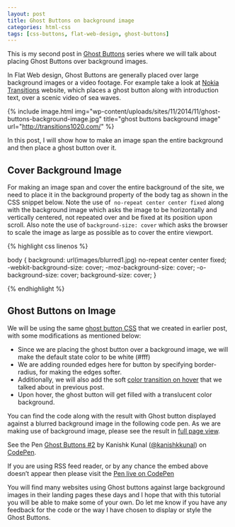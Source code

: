 ```yaml
---
layout: post
title: Ghost Buttons on background image
categories: html-css
tags: [css-buttons, flat-web-design, ghost-buttons]
---
```

This is my second post in <a href="/tag/ghost-buttons/">Ghost Buttons</a> series where we will talk about placing Ghost Buttons over background images.

In Flat Web design, Ghost Buttons are generally placed over large background images or a video footage. For example take a look at <a href="http://transitions1020.com/" target="_blank">Nokia Transitions</a> website, which places a ghost button along with introduction text, over a scenic video of sea waves.

{% include image.html img="wp-content/uploads/sites/11/2014/11/ghost-buttons-background-image.jpg" title="ghost buttons background image" url="http://transitions1020.com/" %}

In this post, I will show how to make an image span the entire background and then place a ghost button over it.
<h2>Cover Background Image</h2>
For making an image span and cover the entire background of the site, we need to place it in the background property of the body tag as shown in the CSS snippet below. Note the use of  <code>no-repeat center center fixed</code> along with the background image which asks the image to be horizontally and vertically centered, not repeated over and be fixed at its position upon scroll. Also note the use of <code>background-size: cover</code> which asks the browser to scale the image as large as possible as to cover the entire viewport.

{% highlight css linenos %}

body {
     background: url(images/blurred1.jpg) no-repeat center center fixed;
     -webkit-background-size: cover;
     -moz-background-size: cover;
     -o-background-size: cover;
     background-size: cover;
}

{% endhighlight %}

<h2>Ghost Buttons on Image</h2>

We will be using the same <a title="Super simple Ghost Button CSS" href="http://codingtips.kanishkkunal.in/super-simple-ghost-button-css/">ghost button CSS</a> that we created in earlier post, with some modifications as mentioned below:
<ul>
	<li>Since we are placing the ghost button over a background image, we will make the default state color to be white (#fff)</li>
	<li>We are adding rounded edges here for button by specifying border-radius, for making the edges softer.</li>
	<li>Additionally, we will also add the soft <a title="Soft color animation on Link Hover with CSS" href="http://codingtips.kanishkkunal.in/color-animation-link-hover-css/">color transition on hover</a> that we talked about in previous post.</li>
	<li>Upon hover, the ghost button will get filled with a translucent color background.</li>
</ul>

You can find the code along with the result with Ghost button displayed against a blurred background image in the following code pen. As we are making use of background image, please see the result in <a href="http://codepen.io/kanishkkunal/full/dPbZBg/" target="_blank">full page view</a>.

<div class="embed">
<p class="codepen" data-height="268" data-theme-id="0" data-slug-hash="dPbZBg" data-default-tab="result" data-user="kanishkkunal">See the Pen <a href="http://codepen.io/kanishkkunal/pen/dPbZBg/">Ghost Buttons #2</a> by Kanishk Kunal (<a href="http://codepen.io/kanishkkunal">@kanishkkunal</a>) on <a href="http://codepen.io">CodePen</a>.</p>
<script src="//assets.codepen.io/assets/embed/ei.js" async=""></script>
</div>

If you are using RSS feed reader, or by any chance the embed above doesn’t appear then please visit the <a href="http://codepen.io/kanishkkunal/pen/dPbZBg" target="_blank">Pen live on CodePen</a>

You will find many websites using Ghost buttons against large background images in their landing pages these days and I hope that with this tutorial you will be able to make some of your own. Do let me know if you have any feedback for the code or the way I have chosen to display or style the Ghost Buttons.

